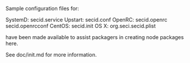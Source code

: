 Sample configuration files for:

SystemD: secid.service
Upstart: secid.conf
OpenRC:  secid.openrc
         secid.openrcconf
CentOS:  secid.init
OS X:    org.seci.secid.plist

have been made available to assist packagers in creating node packages here.

See doc/init.md for more information.
